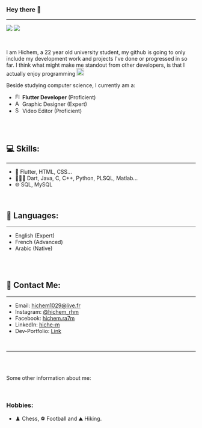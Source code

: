 

### Hey there 👋

<hr/>

![](https://badgen.net/badge/Profile/NEW/orange?icon=github)
![](https://komarev.com/ghpvc/?username=hiche-m&color=brightgreen)

<br/>

I am Hichem, a 22 year old university student, my github is going to only include my development work and projects I've done or progressed in so far.
I think what might make me standout from other developers, is that I actually enjoy programming <img src="https://upload.wikimedia.org/wikipedia/commons/thumb/9/9a/Coffee_cup_icon.svg/2137px-Coffee_cup_icon.svg.png" width="20"/>


Beside studying computer science, I currently am a:
- <img src="https://cdn-images-1.medium.com/max/1200/1*5-aoK8IBmXve5whBQM90GA.png" alt="Flutter Logo" width="15"/> **Flutter Developer** (Proficient)
- <img src="https://access.tufts.edu/sites/default/files/2017-10/Adobe-Creative-Cloud.svg" alt="Adobe Creative Suite Logo" width="15"/> Graphic Designer (Expert)
- <img src="https://static.wikia.nocookie.net/logopedia/images/1/1b/Sony_Vegas_Pro_13_%282014%29.svg/revision/latest/scale-to-width-down/200?cb=20210827155453" alt="Sony Vegas Pro Logo" width="15"/> Video Editor (Proficient)

<br/><br/>

## 💻 **Skills:**

<hr/>

- 📱 Flutter, HTML, CSS...
- 👨🏾‍💻 Dart, Java, C, C++, Python, PLSQL, Matlab...
- 🌐 SQL, MySQL

<br/>

## 📙 **Languages:**

<hr/>

- English (Expert)
- French (Advanced)
- Arabic (Native)

<br/><br/>

## 👤 **Contact Me:**

<hr/>

- Email: <ins>hichem1029@live.fr</ins>
- Instagram: [<ins>@hichem_rhm</ins>](https://www.instagram.com/hichem_rhm/)
- Facebook: [<ins>hichem.ra7m</ins>](https://www.facebook.com/hichem.ra7m)
- LinkedIn: [<ins>hiche-m</ins>](https://www.linkedin.com/in/hiche-m)
- Dev-Portfolio: [<ins>Link<ins>](https://hiche-m.github.io/devportfolio/)

<br/>

<hr/><br/><br/>

Some other information about me:

<br/>

### **Hobbies**:

- ♟️ Chess, ⚽ Football and ⛰️ Hiking.
